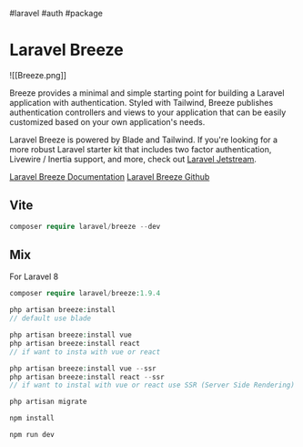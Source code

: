 #laravel #auth #package 
# Laravel Breeze

![[Breeze.png]]

Breeze provides a minimal and simple starting point for building a Laravel application with authentication. Styled with Tailwind, Breeze publishes authentication controllers and views to your application that can be easily customized based on your own application's needs.

Laravel Breeze is powered by Blade and Tailwind. If you're looking for a more robust Laravel starter kit that includes two factor authentication, Livewire / Inertia support, and more, check out [Laravel Jetstream](https://jetstream.laravel.com/).

[Laravel Breeze Documentation](https://laravel.com/docs/9.x/starter-kits)
[Laravel Breeze Github](https://github.com/laravel/breeze)

## Vite

```PHP
composer require laravel/breeze --dev 
```

## Mix

For Laravel 8

```php
composer require laravel/breeze:1.9.4 
```

```php
php artisan breeze:install
// default use blade

php artisan breeze:install vue
php artisan breeze:install react
// if want to insta with vue or react

php artisan breeze:install vue --ssr
php artisan breeze:install react --ssr
// if want to instal with vue or react use SSR (Server Side Rendering) and SPA (Single Page App)

php artisan migrate

npm install

npm run dev 
```
